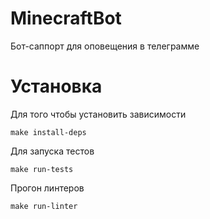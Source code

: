 # MinecraftBot
Бот-саппорт для оповещения в телеграмме


# Установка

Для того чтобы установить зависимости 
```
make install-deps
```


Для запуска тестов
```
make run-tests
```

Прогон линтеров
```
make run-linter
```

